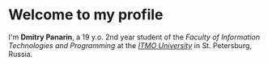 # Welcome to my profile

I'm **Dmitry Panarin**, a 19 y.o. 2nd year student of the *Faculty of Information Technologies and Programming* at the [*ITMO University*](https://en.itmo.ru/en/) in St. Petersburg, Russia.
